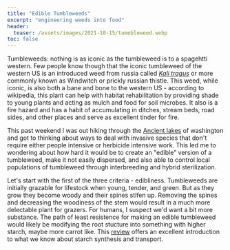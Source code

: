 ```yaml
---
title: "Edible Tumbleweeds"
excerpt: "engineering weeds into food"
header:
  teaser: /assets/images/2021-10-15/tumebleweed.webp
toc: false
---
```






Tumbleweeds: nothing is as iconic as the tumbleweed is to a spagehtti western. Few people know though that the iconic tumbleweed of the western US is an introduced weed from russia called [*Kali tragus*](https://en.wikipedia.org/wiki/Kali_tragus) or more commonly known as Windwitch or prickly russian thistle. This weed, while iconic, is also both a bane and bone to the western US - according to wikipedia, this plant can help with habitat rehabilitation by providing shade to young plants and acting as mulch and food for soil microbes. It also is a fire hazard and has a habit of accumulating in ditches, stream beds, road sides, and other places and serve as excellent tinder for fire. 

This past weekend I was out hiking through the [Ancient lakes](https://www.wta.org/go-hiking/hikes/ancient-lakes) of washington and got to thinking about ways to deal with invasive species that don't require either people intensive or herbicide intensive work. This led me to wondering about how hard it would be to create an "edible" version of a tumbleweed, make it not easily dispersed, and also able to control local populations of tumbleweed through interbreeding and hybrid sterilization.

Let's start with the first of the three criteria - edibliness. Tumbleweeds are initially grazable for lifestock when young, tender, and green. But as they grow they become woody and their spines stifen up. Removing the spines and decreasing the woodiness of the stem would result in a much more delectable plant for grazers. For humans, I suspect we'd want a bit more substance. The path of least resistence for making an edible tumbleweed would likely be modifying the root stucture into something with higher starch, maybe more carrot like. This [review](https://academic.oup.com/jxb/article/68/16/4433/4103066?login=true) offers an excellent introduction to what we know about starch synthesis and transport. 



